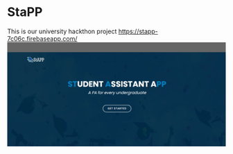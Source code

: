 # StaPP
This is our university hackthon project
https://stapp-7c06c.firebaseapp.com/
<img src="img/s1.jpeg">
